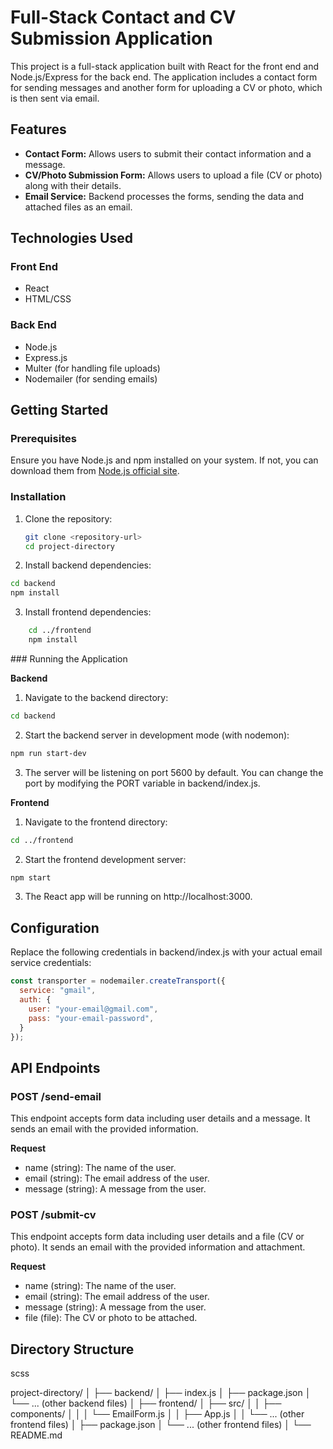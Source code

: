 # Full-Stack Contact and CV Submission Application

This project is a full-stack application built with React for the front end and Node.js/Express for the back end. The application includes a contact form for sending messages and another form for uploading a CV or photo, which is then sent via email.

## Features

- **Contact Form:** Allows users to submit their contact information and a message.
- **CV/Photo Submission Form:** Allows users to upload a file (CV or photo) along with their details.
- **Email Service:** Backend processes the forms, sending the data and attached files as an email.

## Technologies Used

### Front End

- React
- HTML/CSS

### Back End

- Node.js
- Express.js
- Multer (for handling file uploads)
- Nodemailer (for sending emails)

## Getting Started

### Prerequisites

Ensure you have Node.js and npm installed on your system. If not, you can download them from [Node.js official site](https://nodejs.org/).

### Installation

1. Clone the repository:
   ```bash
   git clone <repository-url>
   cd project-directory

2. Install backend dependencies:

```bash
cd backend
npm install
```

3. Install frontend dependencies:

```bash
    cd ../frontend
    npm install
```

### Running the Application

**Backend**

1. Navigate to the backend directory:

```bash
cd backend
```

2. Start the backend server in development mode (with nodemon):

```bash
npm run start-dev
```

3. The server will be listening on port 5600 by default. You can change the port by modifying the PORT variable in backend/index.js.

**Frontend**
  
1. Navigate to the frontend directory:

```bash
cd ../frontend
```

2. Start the frontend development server:

```bash
npm start
```

3. The React app will be running on http://localhost:3000.

## Configuration

Replace the following credentials in backend/index.js with your actual email service credentials:

```javascript
const transporter = nodemailer.createTransport({
  service: "gmail",
  auth: {
    user: "your-email@gmail.com",
    pass: "your-email-password",
  }
});
```

## API Endpoints

### POST /send-email

This endpoint accepts form data including user details and a message. It sends an email with the provided information.

**Request**
  - name (string): The name of the user.
  - email (string): The email address of the user.
  - message (string): A message from the user.

### POST /submit-cv

This endpoint accepts form data including user details and a file (CV or photo). It sends an email with the provided information and attachment.

**Request**
  - name (string): The name of the user.
  - email (string): The email address of the user.
  - message (string): A message from the user.
  - file (file): The CV or photo to be attached.

## Directory Structure

scss

project-directory/
│
├── backend/
│   ├── index.js
│   ├── package.json
│   └── ... (other backend files)
│
├── frontend/
│   ├── src/
│   │   ├── components/
│   │   │   └── EmailForm.js
│   │   ├── App.js
│   │   └── ... (other frontend files)
│   ├── package.json
│   └── ... (other frontend files)
│
└── README.md
